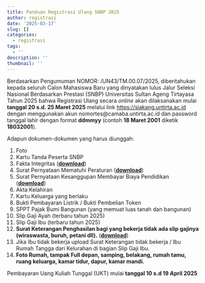 ```yaml
---
title: Panduan Registrasi Ulang SNBP 2025
author: registrasi
date: '2025-03-17'
slug: []
categories:
  - registrasi
tags:
  - ''
description: ''
thumbnail: ''
---
```


Berdasarkan Pengumuman NOMOR: /UN43/TM.00.07/2025, diberitahukan kepada seluruh Calon Mahasiswa Baru yang dinyatakan lulus Jalur Seleksi Nasional Berdasarkan Prestasi (SNBP) Universitas Sultan Ageng Tirtayasa Tahun 2025 bahwa Registrasi Ulang secara *online* akan dilaksanakan mulai **tanggal 20 s.d. 25 Maret 2025** melalui link <https://siakang.untirta.ac.id> dengan menggunakan akun nomortes\@camaba.untirta.ac.id dan password tanggal lahir dengan format **ddmmyy** (contoh **18 Maret 2001** diketik **18032001**).

Adapun dokumen-dokumen yang harus diunggah:

1.  Foto
2.  Kartu Tanda Peserta SNBP
3.  Fakta Integritas ([**download**](https://untirtaacid-my.sharepoint.com/:b:/g/personal/registrasi_untirta_ac_id/EWRuJDQzD85Omqr71andAoUBBydTySyhhiqf8ZCA35uYXA?e=Rvge73))
4.  Surat Pernyataan Mematuhi Peraturan ([**download**](https://untirtaacid-my.sharepoint.com/:b:/g/personal/registrasi_untirta_ac_id/EbdSAc5oVN5NoLt8rYL5IYIBYvYQs-krkXRTuuLEBZKoJw?e=b1Nkxy))
5.  Surat Pernyataan Kesanggupan Membayar Biaya Pendidikan ([**download**](https://untirtaacid-my.sharepoint.com/:b:/g/personal/registrasi_untirta_ac_id/EaU0bK5YknJLrbJPOvsABKcBxRrIMrAPx0bOtFLKvIZuIg?e=mo4F10))
6.  Akta Kelahiran
7.  Kartu Keluarga yang berlaku
8.  Bukti Pembayaran Listrik / Bukti Pembelian Token
9.  SPPT Pajak Bumi Bangunan (yang memuat luas tanah dan bangunan)
10. Slip Gaji Ayah (terbaru tahun 2025)
11. Slip Gaji Ibu (terbaru tahun 2025)
12. **Surat Keterangan Penghasilan bagi yang bekerja tidak ada slip gajinya (wiraswasta, buruh, petani dll).** ([**download**](https://untirtaacid-my.sharepoint.com/:b:/g/personal/registrasi_untirta_ac_id/EY2BBBlRwPpMnSGZBHEhmZgBVC_1TqOXp_4gjT2uDakRqw?e=JJbMJS))
13. Jika Ibu tidak bekerja upload Surat Keterangan tidak bekerja / Ibu Rumah Tangga dari Kelurahan di bagian Slip Gaji Ibu.
14. **Foto Rumah, tampak Full depan, samping, belakang, rumah tamu, ruang keluarga, kamar tidur, dapur, kamar mandi.**

Pembayaran Uang Kuliah Tunggal (UKT) mulai **tanggal 10 s.d 19 April 2025**
